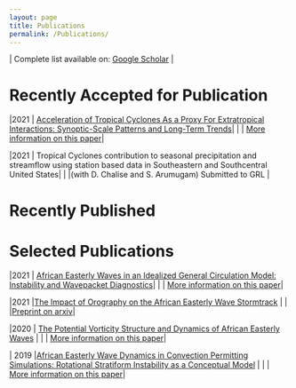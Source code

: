 ```yaml
---
layout: page
title: Publications
permalink: /Publications/
---
```





| Complete list available on: [Google Scholar](https://scholar.google.com/citations?user=lKUHkYIAAAAJ&hl=en&oi=ao) |




# Recently Accepted for Publication

|2021 | [Acceleration of Tropical Cyclones As a Proxy For Extratropical Interactions: Synoptic-Scale Patterns and Long-Term Trends](https://wcd.copernicus.org/preprints/wcd-2021-4/)|
| | [More information on this paper](../papers/2021/01/22/AT.html)|


|2021 | Tropical Cyclones contribution to seasonal precipitation and streamflow using station based data in Southeastern and Southcentral United States|
| |(with D. Chalise and S. Arumugam) Submitted to GRL |

# Recently Published





Selected Publications
========================
|2021 | [African Easterly Waves in an Idealized General Circulation Model: Instability and Wavepacket Diagnostics](https://wcd.copernicus.org/articles/2/311/2021/)|
| | [More information on this paper](../papers/2020/09/22/WA.html)|


|2021 |[The Impact of Orography on the African Easterly Wave Stormtrack](https://agupubs.onlinelibrary.wiley.com/doi/abs/10.1029/2020JD033749) |
|     |[Preprint on arxiv](https://arxiv.org/abs/2103.08350)|

|2020 | [The Potential Vorticity Structure and Dynamics of African Easterly Waves](https://journals.ametsoc.org/doi/10.1175/JAS-D-19-0019.1) |
| | [More information on this paper](../papers/2019/12/28/PV.html)|


| 2019 |[African Easterly Wave Dynamics in Convection Permitting Simulations: Rotational Stratiform Instability as a Conceptual Model](https://agupubs.onlinelibrary.wiley.com/doi/abs/10.1029/2019MS001706) |
| | [More information on this paper](../papers/2019/11/01/PU.html)|
